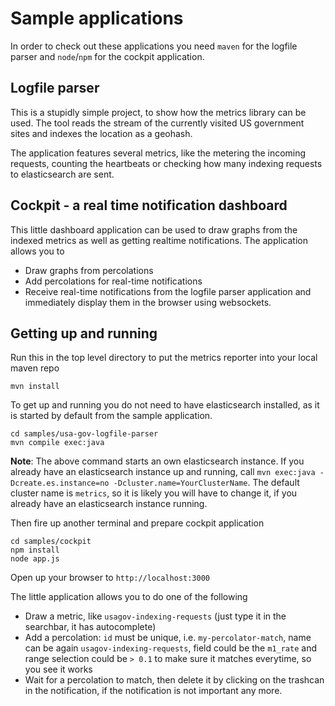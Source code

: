 # Sample applications

In order to check out these applications you need `maven` for the logfile parser and `node`/`npm` for the cockpit application.

## Logfile parser

This is a stupidly simple project, to show how the metrics library can be used.
The tool reads the stream of the currently visited US government sites and indexes the location as a geohash.

The application features several metrics, like the metering the incoming requests, counting the heartbeats or checking how many indexing requests to elasticsearch are sent.

## Cockpit - a real time notification dashboard

This little dashboard application can be used to draw graphs from the indexed metrics as well as getting realtime notifications. The application allows you to

* Draw graphs from percolations
* Add percolations for real-time notifications
* Receive real-time notifications from the logfile parser application and immediately display them in the browser using websockets.

## Getting up and running

Run this in the top level directory to put the metrics reporter into your local maven repo

```
mvn install
```

To get up and running you do not need to have elasticsearch installed, as it is started by default from the sample application.

```
cd samples/usa-gov-logfile-parser
mvn compile exec:java
```

**Note**: The above command starts an own elasticsearch instance.
If you already have an elasticsearch instance up and running, call `mvn exec:java -Dcreate.es.instance=no -Dcluster.name=YourClusterName`. The default cluster name is `metrics`, so it is likely you will have to change it, if you already have an elasticsearch instance running.

Then fire up another terminal and prepare cockpit application

```
cd samples/cockpit
npm install
node app.js
```

Open up your browser to `http://localhost:3000`

The little application allows you to do one of the following

* Draw a metric, like `usagov-indexing-requests` (just type it in the searchbar, it has autocomplete)
* Add a percolation: `id` must be unique, i.e. `my-percolator-match`, name can be again `usagov-indexing-requests`, field could be the `m1_rate` and range selection could be `> 0.1` to make sure it matches everytime, so you see it works
* Wait for a percolation to match, then delete it by clicking on the trashcan in the notification, if the notification is not important any more.

